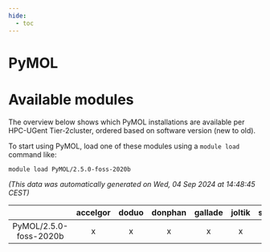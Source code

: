 ```yaml
---
hide:
  - toc
---
```


PyMOL
=====

# Available modules


The overview below shows which PyMOL installations are available per HPC-UGent Tier-2cluster, ordered based on software version (new to old).

To start using PyMOL, load one of these modules using a `module load` command like:

```shell
module load PyMOL/2.5.0-foss-2020b
```

*(This data was automatically generated on Wed, 04 Sep 2024 at 14:48:45 CEST)*  

| |accelgor|doduo|donphan|gallade|joltik|shinx|skitty|
| :---: | :---: | :---: | :---: | :---: | :---: | :---: | :---: |
|PyMOL/2.5.0-foss-2020b|x|x|x|x|x|-|x|
